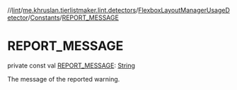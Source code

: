 //[lint](../../../../index.md)/[me.khruslan.tierlistmaker.lint.detectors](../../index.md)/[FlexboxLayoutManagerUsageDetector](../index.md)/[Constants](index.md)/[REPORT_MESSAGE](-r-e-p-o-r-t_-m-e-s-s-a-g-e.md)

# REPORT_MESSAGE

private const val [REPORT_MESSAGE](-r-e-p-o-r-t_-m-e-s-s-a-g-e.md): [String](https://kotlinlang.org/api/latest/jvm/stdlib/kotlin/-string/index.html)

The message of the reported warning.
